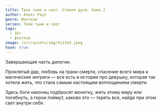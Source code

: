```yaml
---
title: Твои тьма и свет. Стихия духа. Книа 2
author: Алекс Рауз
genre: Фэнтези
series: Твои тьма и свет
tags:
  - 16+
  - фэнтези
image: /src/assets/img/411343.jpeg
have: true
---
```

Завершающая часть дилогии.

Проклятый дар, любовь на грани смерти, спасение всего мира и магические интриги — все есть в истории про девушку, которая так хотела жить, что стала самым настоящим воплощением смерти.

Здесь боги наконец подбросят монетку, жить этому миру или погибнуть, а герои поймут, каково это — терять все, найдя при этом свет внутри себя.
